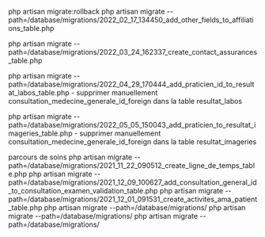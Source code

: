 php artisan migrate:rollback
php artisan migrate --path=/database/migrations/2022_02_17_134450_add_other_fields_to_affiliations_table.php

php artisan migrate --path=/database/migrations/2022_03_24_162337_create_contact_assurances_table.php

php artisan migrate --path=/database/migrations/2022_04_29_170444_add_praticien_id_to_resultat_labos_table.php
    - supprimer manuellement consultation_medecine_generale_id_foreign dans la table resultat_labos

php artisan migrate --path=/database/migrations/2022_05_05_150043_add_praticien_to_resultat_imageries_table.php
    - supprimer manuellement consultation_medecine_generale_id_foreign dans la table resultat_imageries

parcours de soins
php artisan migrate --path=/database/migrations/2021_11_22_090512_create_ligne_de_temps_table.php
php artisan migrate --path=/database/migrations/2021_12_09_100627_add_consultation_general_id_to_consultation_examen_validation_table.php
php artisan migrate --path=/database/migrations/2021_12_01_091531_create_activites_ama_patient_table.php
php artisan migrate --path=/database/migrations/
php artisan migrate --path=/database/migrations/
php artisan migrate --path=/database/migrations/

